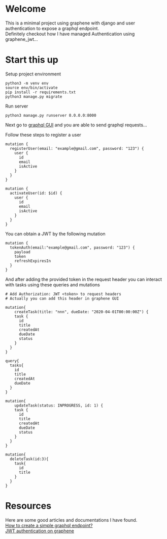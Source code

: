 # Welcome

This is a minimal project using graphene with django and user authentication to expose a graphql endpoint.  
Definitely checkout how I have managed Authentication using graphene_jwt...  

# Start this up

Setup project environment
```
python3 -m venv env
source env/bin/activate
pip install -r requirements.txt
python3 manage.py migrate
```

Run server
```
python3 manage.py runserver 0.0.0.0:8000
```
Next go to [graphql GUI](http://localhost:8000/graphql) and you are able to send graphql requests...  

Follow these steps to register a user
```
mutation {
  registerUser(email: "example@gmail.com", password: "123") {
    user {
      id
      email
      isActive
    }
  }
}

mutation {
  activateUser(id: $id) {
    user {
      id
      email
      isActive
    }
  }
}
```

You can obtain a JWT by the following mutation
```
mutation {
  tokenAuth(email:"example@gmail.com", password: "123") {
    payload
    token
    refreshExpiresIn
  }
}
```

And after adding the provided token in the request header you can interact with tasks using these queries and mutations
```
# Add Authorization: JWT <token> to request headers
# Actually you can add this header in graphene GUI

mutation{
	createTask(title: "nnn", dueDate: "2020-04-01T00:00:00Z") {
    task {
      id
      title
      createdAt
      dueDate
      status
    }
  }
}

query{
  tasks{
    id
    title
    createdAt
    dueDate
  }
}

mutation{
	updateTask(status: INPROGRESS, id: 1) {
    task {
      id
      title
      createdAt
      dueDate
      status
    }
  }
}

mutation{
  deleteTask(id:3){
    task{
      id
      title
    }
  }
}
```

# Resources
Here are some good articles and documentations I have found.  
[How to create a simple graphql endpoint?](https://www.moesif.com/blog/technical/graphql/Getting-Started-with-Python-GraphQL-Part1/)  
[JWT authentication on graphene](https://django-graphql-jwt.domake.io/authentication.html)